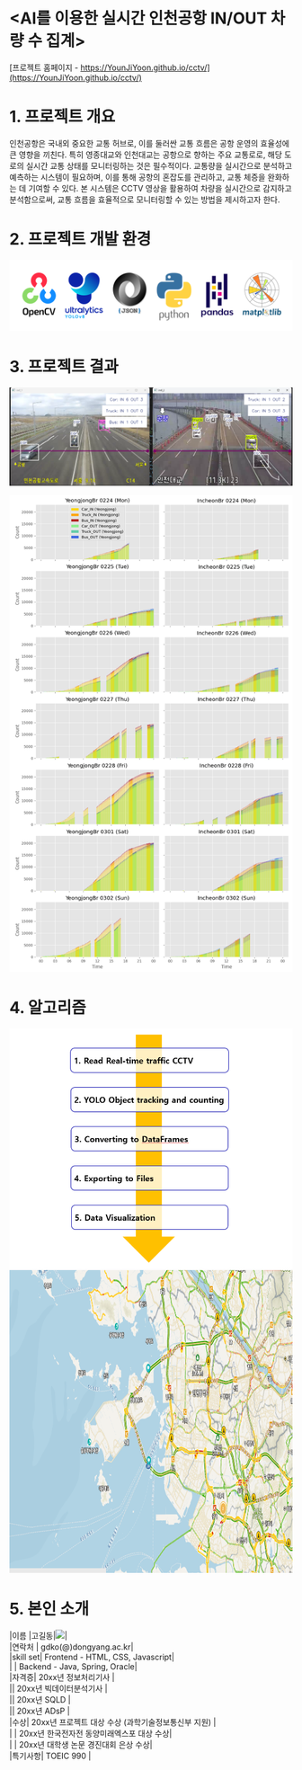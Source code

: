 # <AI를 이용한 실시간 인천공항 IN/OUT 차량 수 집계>

[프로젝트 홈페이지 - https://YounJiYoon.github.io/cctv/](https://YounJiYoon.github.io/cctv/)

# 1. 프로젝트 개요

 인천공항은 국내외 중요한 교통 허브로, 이를 둘러싼 교통 흐름은 공항 운영의 효율성에 큰 영향을 끼친다. 특히 영종대교와 인천대교는 공항으로 향하는 주요 교통로로, 해당 도로의 실시간 교통 상태를 모니터링하는 것은 필수적이다. 교통량을 실시간으로 분석하고 예측하는 시스템이 필요하며, 이를 통해 공항의 혼잡도를 관리하고, 교통 체증을 완화하는 데 기여할 수 있다. 본 시스템은 CCTV 영상을 활용하여 차량을 실시간으로 감지하고 분석함으로써, 교통 흐름을 효율적으로 모니터링할 수 있는 방법을 제시하고자 한다.


# 2. 프로젝트 개발 환경

<img src="Tools.png"/><br>


# 3. 프로젝트 결과

   <img src="Counting.png"/><br>
   
   <img src="Figure.png"/><br>
 
# 4. 알고리즘

<img src="Algorithm.png"/><br>
<img src="map.png" width="1000" height="539"/><br>
 
# 5. 본인 소개


|이름 |고길동|<img src="https://avatars.githubusercontent.com/u/195834041?v=4">|<br>
|연락처 | gdko(@)dongyang.ac.kr|<br>
|skill set| Frontend - HTML, CSS, Javascript|<br>
| | Backend - Java, Spring, Oracle|<br>
|자격증| 20xx년 정보처리기사 |<br>
|| 20xx년 빅데이터분석기사 |<br>
|| 20xx년 SQLD |<br>
|| 20xx년 ADsP |<br>
|수상| 20xx년 프로젝트 대상 수상 (과학기술정보통신부 지원)  |<br>
| | 20xx년 한국전자전 동양미래엑스포 대상 수상|<br>
| | 20xx년 대학생 논문 경진대회 은상 수상|<br>
|특기사항|  TOEIC 990 |<br>



